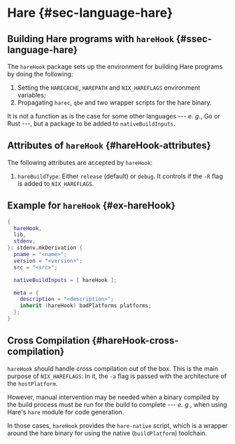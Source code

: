 # Hare {#sec-language-hare}

## Building Hare programs with `hareHook` {#ssec-language-hare}

The `hareHook` package sets up the environment for building Hare programs by
doing the following:

1. Setting the `HARECACHE`, `HAREPATH` and `NIX_HAREFLAGS` environment variables;
1. Propagating `harec`, `qbe` and two wrapper scripts  for the hare binary.

It is not a function as is the case for some other languages --- *e. g.*, Go or
Rust ---, but a package to be added to `nativeBuildInputs`.

## Attributes of `hareHook` {#hareHook-attributes}

The following attributes are accepted by `hareHook`:

1. `hareBuildType`: Either `release` (default) or `debug`. It controls if the
   `-R` flag is added to `NIX_HAREFLAGS`.

## Example for `hareHook` {#ex-hareHook}

```nix
{
  hareHook,
  lib,
  stdenv,
}: stdenv.mkDerivation {
  pname = "<name>";
  version = "<version>";
  src = "<src>";

  nativeBuildInputs = [ hareHook ];

  meta = {
    description = "<description>";
    inherit (hareHook) badPlatforms platforms;
  };
}
```

## Cross Compilation {#hareHook-cross-compilation}

`hareHook` should handle cross compilation out of the box. This is the main
purpose of `NIX_HAREFLAGS`: In it, the `-a` flag is passed with the architecture
of the `hostPlatform`.

However, manual intervention may be needed when a binary compiled by the build
process must be run for the build to complete --- *e. g.*, when using Hare's
`hare` module for code generation.

In those cases, `hareHook` provides the `hare-native` script, which is a wrapper
around the hare binary for using the native (`buildPlatform`) toolchain.
